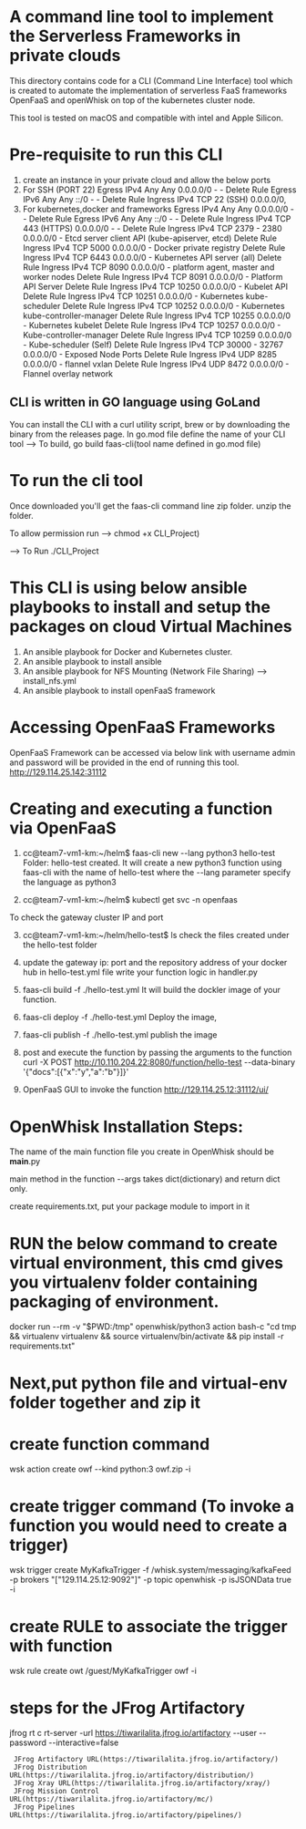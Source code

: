 
# A command line tool to implement the Serverless Frameworks in private clouds

This directory contains code for a CLI (Command Line Interface) tool which is created to automate the implementation
of serverless FaaS frameworks OpenFaaS and openWhisk on top of the kubernetes cluster node.

This tool is tested on macOS and compatible with intel and Apple Silicon.

# Pre-requisite to run this CLI

1) create an instance in your private cloud and allow the below ports
2) For SSH (PORT 22)
   Egress	IPv4	Any	Any	0.0.0.0/0	-	-	Delete Rule
   Egress	IPv6	Any	Any	::/0	-	-	Delete Rule
   Ingress	IPv4	TCP	22 (SSH)	0.0.0.0/0,
3) For kubernetes,docker and frameworks 
   Egress	IPv4	Any	Any	0.0.0.0/0	-	-	Delete Rule
   Egress	IPv6	Any	Any	::/0	-	-	Delete Rule
   Ingress	IPv4	TCP	443 (HTTPS)	0.0.0.0/0	-	-	Delete Rule
   Ingress	IPv4	TCP	2379 - 2380	0.0.0.0/0	-	Etcd server client API (kube-apiserver, etcd)	Delete Rule
   Ingress	IPv4	TCP	5000	0.0.0.0/0	-	Docker private registry	Delete Rule
   Ingress	IPv4	TCP	6443	0.0.0.0/0	-	Kubernetes API server (all)	Delete Rule
   Ingress	IPv4	TCP	8090	0.0.0.0/0	-	platform agent, master and worker nodes	Delete Rule
   Ingress	IPv4	TCP	8091	0.0.0.0/0	-	Platform API Server	Delete Rule
   Ingress	IPv4	TCP	10250	0.0.0.0/0	-	Kubelet API	Delete Rule
   Ingress	IPv4	TCP	10251	0.0.0.0/0	-	Kubernetes kube-scheduler	Delete Rule
   Ingress	IPv4	TCP	10252	0.0.0.0/0	-	Kubernetes kube-controller-manager	Delete Rule
   Ingress	IPv4	TCP	10255	0.0.0.0/0	-	Kubernetes kubelet	Delete Rule
   Ingress	IPv4	TCP	10257	0.0.0.0/0	-	Kube-controller-manager	Delete Rule
   Ingress	IPv4	TCP	10259	0.0.0.0/0	-	Kube-scheduler (Self)	Delete Rule
   Ingress	IPv4	TCP	30000 - 32767	0.0.0.0/0	-	Exposed Node Ports	Delete Rule
   Ingress	IPv4	UDP	8285	0.0.0.0/0	-	flannel vxlan	Delete Rule
   Ingress	IPv4	UDP	8472	0.0.0.0/0	-	Flannel overlay network

## CLI is written in GO language using GoLand

You can install the CLI with a curl utility script, brew or by downloading the binary from the releases page.
In go.mod file define the name of your CLI tool
--> To build,
go build faas-cli(tool name defined in go.mod file)

# To run the cli tool
Once downloaded you'll get the faas-cli command line zip folder.
unzip the folder.

To allow permission run 
--> chmod +x CLI_Project)

--> To Run
./CLI_Project

# This CLI is using below ansible playbooks to install and setup the packages on cloud Virtual Machines
1) An ansible playbook for Docker and Kubernetes cluster.
2) An ansible playbook to install ansible 
3) An ansible playbook for NFS Mounting (Network File Sharing) --> install_nfs.yml
4) An ansible playbook to install openFaaS framework


# Accessing OpenFaaS Frameworks

OpenFaaS Framework can be accessed via below link with username admin and password will be provided in the end of running this tool.
http://129.114.25.142:31112

# Creating and executing a function via OpenFaaS

1) cc@team7-vm1-km:~/helm$ faas-cli new --lang python3 hello-test
   Folder: hello-test created.
   It will create a new python3 function using faas-cli with the name of hello-test where the --lang parameter specify the
   language as python3

2) cc@team7-vm1-km:~/helm$ kubectl get svc -n openfaas

To check the gateway cluster IP and port

3) cc@team7-vm1-km:~/helm/hello-test$ ls
   check the files created under the hello-test folder

4) update the gateway ip: port and the repository address of your docker hub in hello-test.yml file
   write your function logic in handler.py

5) faas-cli build -f ./hello-test.yml
   It will build the dockler image of your function.

6) faas-cli deploy -f ./hello-test.yml
   Deploy the image,

7) faas-cli publish -f ./hello-test.yml
   publish the image

8) post and execute the function by passing the arguments to the function
   curl -X POST http://10.110.204.22:8080/function/hello-test --data-binary '{"docs":[{"x":"y","a":"b"}]}'

9) OpenFaaS GUI to invoke the function
   http://129.114.25.12:31112/ui/


# OpenWhisk Installation Steps:

The name of the main function file you create in OpenWhisk should be __main__.py

main method in the function --args takes dict(dictionary) and return dict only.

create requirements.txt, put your package module to import in it

# RUN the below command to create virtual environment, this cmd gives you virtualenv folder containing packaging of environment.

docker run --rm -v "$PWD:/tmp" openwhisk/python3 action bash-c "cd tmp && virtualenv virtualenv
&& source virtualenv/bin/activate && pip install -r requirements.txt"


# Next,put python file and virtual-env folder together and zip it

# create function command
wsk action create owf --kind python:3 owf.zip -i

# create trigger command (To invoke a function you would need to create a trigger)

wsk trigger create MyKafkaTrigger -f /whisk.system/messaging/kafkaFeed -p
brokers "[\"129.114.25.12:9092\"]" -p topic openwhisk -p isJSONData true -i

# create RULE to associate the trigger with function

wsk rule create owt /guest/MyKafkaTrigger owf -i


# steps for the JFrog Artifactory

jfrog rt c rt-server -url https://tiwarilalita.jfrog.io/artifactory 
--user <USERNAME> --password <PASSWORD> --interactive=false


     JFrog Artifactory URL(https://tiwarilalita.jfrog.io/artifactory/)
     JFrog Distribution URL(https://tiwarilalita.jfrog.io/artifactory/distribution/)
     JFrog Xray URL(https://tiwarilalita.jfrog.io/artifactory/xray/)
     JFrog Mission Control URL(https://tiwarilalita.jfrog.io/artifactory/mc/)
     JFrog Pipelines URL(https://tiwarilalita.jfrog.io/artifactory/pipelines/)